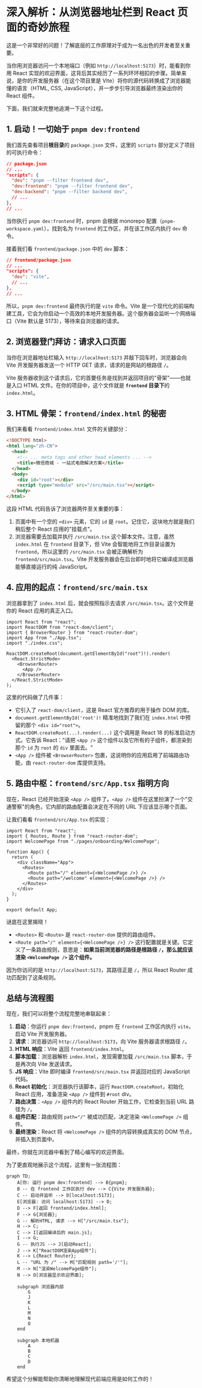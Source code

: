 # 深入解析：从浏览器地址栏到 React 页面的奇妙旅程

这是一个非常好的问题！了解底层的工作原理对于成为一名出色的开发者至关重要。

当你用浏览器访问一个本地端口（例如 `http://localhost:5173`）时，能看到你用 React 实现的欢迎界面，这背后其实经历了一系列环环相扣的步骤。简单来说，是你的开发服务器（在这个项目里是 Vite）将你的源代码转换成了浏览器能懂的语言（HTML, CSS, JavaScript），并一步步引导浏览器最终渲染出你的 React 组件。

下面，我们就来完整地追溯一下这个过程。

## 1. 启动！一切始于 `pnpm dev:frontend`

我们首先查看项目**根目录**的 `package.json` 文件，这里的 `scripts` 部分定义了项目的可执行命令：

```json
// package.json
// ...
"scripts": {
  "dev": "pnpm --filter frontend dev",
  "dev:frontend": "pnpm --filter frontend dev",
  "dev:backend": "pnpm --filter backend dev",
  // ...
},
// ...
```

当你执行 `pnpm dev:frontend` 时，pnpm 会根据 monorepo 配置（`pnpm-workspace.yaml`），找到名为 `frontend` 的工作区，并在该工作区内执行 `dev` 命令。

接着我们看 `frontend/package.json` 中的 `dev` 脚本：

```json
// frontend/package.json
// ...
"scripts": {
  "dev": "vite",
  // ...
},
// ...
```

所以，`pnpm dev:frontend` 最终执行的是 `vite` 命令。Vite 是一个现代化的前端构建工具，它会为你启动一个高效的本地开发服务器。这个服务器会监听一个网络端口（Vite 默认是 5173），等待来自浏览器的请求。

## 2. 浏览器登门拜访：请求入口页面

当你在浏览器地址栏输入 `http://localhost:5173` 并敲下回车时，浏览器会向 Vite 开发服务器发送一个 HTTP GET 请求，请求的是网站的根路径 `/`。

Vite 服务器收到这个请求后，它的首要任务是找到并返回项目的"骨架"——也就是入口 HTML 文件。在你的项目中，这个文件就是 **`frontend` 目录下**的 `index.html`。

## 3. HTML 骨架：`frontend/index.html` 的秘密

我们来看看 `frontend/index.html` 文件的关键部分：

```html
<!DOCTYPE html>
<html lang="zh-CN">
  <head>
    <!-- ... meta tags and other head elements ... -->
    <title>微信商城 - 一站式电商解决方案</title>
  </head>
  <body>
    <div id="root"></div>
    <script type="module" src="/src/main.tsx"></script>
  </body>
</html>
```

这段 HTML 代码告诉了浏览器两件至关重要的事：

1.  页面中有一个空的 `<div>` 元素，它的 `id` 是 `root`。记住它，这块地方就是我们稍后整个 React 应用的"挂载点"。
2.  浏览器需要去加载并执行 `/src/main.tsx` 这个脚本文件。注意，虽然 `index.html` 在 `frontend` 目录下，但 Vite 会智能地将工作目录设置为 `frontend`，所以这里的 `/src/main.tsx` 会被正确解析为 `frontend/src/main.tsx`。Vite 开发服务器会在后台即时地将它编译成浏览器能够直接运行的纯 JavaScript。

## 4. 应用的起点：`frontend/src/main.tsx`

浏览器拿到了 `index.html` 后，就会按照指示去请求 `/src/main.tsx`。这个文件是你的 React 应用的真正入口。

```tsx
import React from "react";
import ReactDOM from "react-dom/client";
import { BrowserRouter } from "react-router-dom";
import App from "./App.tsx";
import "./index.css";

ReactDOM.createRoot(document.getElementById("root")!).render(
  <React.StrictMode>
    <BrowserRouter>
      <App />
    </BrowserRouter>
  </React.StrictMode>
);
```

这里的代码做了几件事：

- 它引入了 `react-dom/client`，这是 React 官方推荐的用于操作 DOM 的库。
- `document.getElementById('root')!` 精准地找到了我们在 `index.html` 中预留的那个 `<div id="root">`。
- `ReactDOM.createRoot(...).render(...)` 这个调用是 React 18 的标准启动方式。它告诉 React："请把 `<App />` 这个组件以及它所有的子组件，都渲染到那个 `id` 为 `root` 的 `div` 里面去。"
- `<App />` 组件被 `<BrowserRouter>` 包裹，这说明你的应用启用了前端路由功能，由 `react-router-dom` 库提供支持。

## 5. 路由中枢：`frontend/src/App.tsx` 指明方向

现在，React 已经开始渲染 `<App />` 组件了。`<App />` 组件在这里扮演了一个"交通警察"的角色，它内部的路由配置会决定在不同的 URL 下应该显示哪个页面。

让我们看看 `frontend/src/App.tsx` 的实现：

```tsx
import React from "react";
import { Routes, Route } from "react-router-dom";
import WelcomePage from "./pages/onboarding/WelcomePage";

function App() {
  return (
    <div className="App">
      <Routes>
        <Route path="/" element={<WelcomePage />} />
        <Route path="/welcome" element={<WelcomePage />} />
      </Routes>
    </div>
  );
}

export default App;
```

谜底在这里揭晓！

- `<Routes>` 和 `<Route>` 是 `react-router-dom` 提供的路由组件。
- `<Route path="/" element={<WelcomePage />} />` 这行配置就是关键。它定义了一条路由规则，意思是：**如果当前浏览器的路径是根路径 `/`，那么就应该渲染 `<WelcomePage />` 这个组件。**

因为你访问的是 `http://localhost:5173`，其路径正是 `/`，所以 React Router 成功匹配到了这条规则。

## 总结与流程图

现在，我们可以将整个流程完整地串联起来：

1.  **启动**：你运行 `pnpm dev:frontend`，pnpm 在 `frontend` 工作区内执行 `vite`，启动 Vite 开发服务器。
2.  **请求**：浏览器访问 `http://localhost:5173`，向 Vite 服务器请求根路径 `/`。
3.  **HTML 响应**：Vite 返回 `frontend/index.html`。
4.  **脚本加载**：浏览器解析 `index.html`，发现需要加载 `/src/main.tsx` 脚本，于是再次向 Vite 发送请求。
5.  **JS 响应**：Vite 即时编译 `frontend/src/main.tsx` 并返回对应的 JavaScript 代码。
6.  **React 初始化**：浏览器执行该脚本，运行 `ReactDOM.createRoot`，初始化 React 应用，准备渲染 `<App />` 组件到 `#root` div。
7.  **路由决策**：`<App />` 组件内的 React Router 开始工作，它检查到当前 URL 路径为 `/`。
8.  **组件匹配**：路由规则 `path="/"` 被成功匹配，决定渲染 `<WelcomePage />` 组件。
9.  **最终渲染**：React 将 `<WelcomePage />` 组件的内容转换成真实的 DOM 节点，并插入到页面中。

最终，你就在浏览器中看到了精心编写的欢迎界面。

为了更直观地展示这个流程，这里有一张流程图：

```mermaid
graph TD;
    A[你: 运行 pnpm dev:frontend] --> B{pnpm};
    B -- 在 frontend 工作区执行 dev --> C{Vite 开发服务器};
    C -- 启动并监听 --> D[localhost:5173];
    E[浏览器: 访问 localhost:5173] --> D;
    D --> F[返回 frontend/index.html];
    F --> G{浏览器};
    G -- 解析HTML, 请求 --> H["/src/main.tsx"];
    H --> C;
    C --> I[返回编译后的 main.js];
    I --> G;
    G -- 执行JS --> J[启动React];
    J --> K["ReactDOM渲染App组件"];
    K --> L{React Router};
    L -- "URL 为 /" --> M["匹配规则 path='/'"];
    M --> N["渲染WelcomePage组件"];
    N --> O[浏览器显示欢迎界面];

    subgraph 浏览器内部
        G
        J
        K
        L
        M
        N
        O
    end

    subgraph 本地机器
        A
        B
        C
        D
    end
```

希望这个分解能帮助你清晰地理解现代前端应用是如何工作的！
